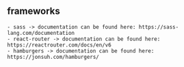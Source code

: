 ## frameworks

    - sass -> documentation can be found here: https://sass-lang.com/documentation
    - react-router -> documentation can be found here: https://reactrouter.com/docs/en/v6
    - hamburgers -> documentation can be found here: https://jonsuh.com/hamburgers/
